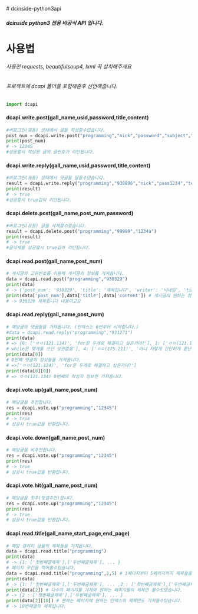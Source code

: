 ﻿﻿# dcinside-python3api
 
##### dcinside python3 전용 비공식 API 입니다.

# 사용법
###### 사용전 requests, beautifulsoup4, lxml 꼭 설치해주세요 
###### 프로젝트에 dcapi 폴더를 포함해준후 선언해줍니다.
```python
import dcapi
```

#### dcapi.write.post(gall_name,usid,password,title,content)
```python
#비로그인(유동) 상태에서 글을 작성할수있습니다.
post_num = dcapi.write.post("programming","nick","password","subject","content")
print(post_num)
# -> 12345
#성공할시 작성된 글의 글번호가 리턴됩니다.
```
#### dcapi.write.reply(gall_name,usid,password,title,content)
```python
#비로그인(유동) 상태에서 댓글을 달을수있습니다.
result = dcapi.write.reply("programming","938896","nick","pass1234","test")
print(result)
# -> true
#성공할시 true값이 리턴됩니다. 
```
#### dcapi.delete.post(gall_name,post_num,password)
```python
#비로그인(유동) 글을 삭제할수있습니다.
result = dcapi.delete.post("programming","99999","1234a")
print(result)
# -> true
#글삭제를 성공할시 true값이 리턴됩니다.
```
#### dcapi.read.post(gall_name,post_num)
```python
# 게시글의 고유번호를 이용해 게시글의 정보를 가져옵니다.
data = dcapi.read.post("programming","930329")
print(data)
# -> {'post_num': '930329', 'title': '제목입니다', 'writer': '닉네임', 'time': '2018-11-16 21:28:46', 'ip': '(218.153)', 'view_num': '44', 'comment_num': '0', 'up': '1', 'down': '2', 'gonic_up': '0', 'content': '내용이고요 '}
print(data['post_num'],data['title'],data['content']) # 게시글의 원하는 정보만 사용할수도 있습니다.
# -> 930329 제목입니다 내용이고요
```
#### dcapi.read.reply(gall_name,post_num)
```python
# 해당글의 댓글들을 가져옵니다. (인덱스는 0번부터 시작합니다.)
#data = dcapi.read.reply("programming","931271")
print(data)
# => {0: ['ㅇㅇ(121.134)', 'for문 두개로 해결하고 싶은거야?'], 1: ['ㅇㅇ(121.134)', 'list에 들어가는 순서는 어떻게 하고싶은거야?'], 2: ['ㅇㅇ(121.134)', 'm = len(mat)if m == 0:코드끝n = len(mat[0])if k > min(m,n):코드 끝우선 인풋 정합성 확인'], 3: ['ㅇㅇ(175.211)', 'list에 들어가는 순서 상관 없음. for문
# while문 몇개를 쓰던 상관없음'], 4: ['ㅇㅇ(175.211)', '아니 저렇게 간단하게 끝난다고?!']}
print(data[0]) 
# 0번째 댓글의 정보들을 가져옵니다.
# =>['ㅇㅇ(121.134)', 'for문 두개로 해결하고 싶은거야?']
print(data[0][0])
# => ㅇㅇ(121.134) 0번째의 작성자 정보만 가져옵니다.
```

#### dcapi.vote.up(gall_name,post_num)
```python
# 해당글을 추천합니다.
res = dcapi.vote.up("programming","12345")
print(res)
# -> true
# 성공시 true값을 반환합니다.
```
#### dcapi.vote.down(gall_name,post_num)
```python
# 해당글을 비추천합니다.
res = dcapi.vote.up("programming","12345")
print(res)
# -> true
# 성공시 true값을 반환합니다.
```
#### dcapi.vote.hit(gall_name,post_num)
```python
# 해당글을 힛추(힛갤추천)합니다.
res = dcapi.vote.up("programming","12345")
print(res)
# -> true
# 성공시 true값을 반환합니다. 
```

#### dcapi.read.title(gall_name,start_page,end_page)
```python
# 해당 갤러리 글들의 제목들을 가져옵니다.
data = dcapi.read.title("programming")
print(data)
# -> {1: ['첫번째글제목'],['두번째글제목'], ... }
# 페이지 구간을 적어줄수있습니다.
data = dcapi.read.title("programming",1,5) # 1페이지부터 5페이지까지 제목들을 가져오기
print(data)
# -> {1: ['첫번째글제목'],['두번째글제목'], ... ,2 : ['첫번째글제목'],['두번째글제목'], ... }
print(data[2]) # 다수의 페이지를 가져와 원하는 페이지들의 제목만 볼수도있습니다.
# -> {2 : ['첫번째글제목'],['두번째글제목'], ... }
print(data[2][10]) # 원하는 페이지에 원하는 인덱스의 제목만도 가져올수있습니다.
# -> 10번째글의 제목입니다.
```
